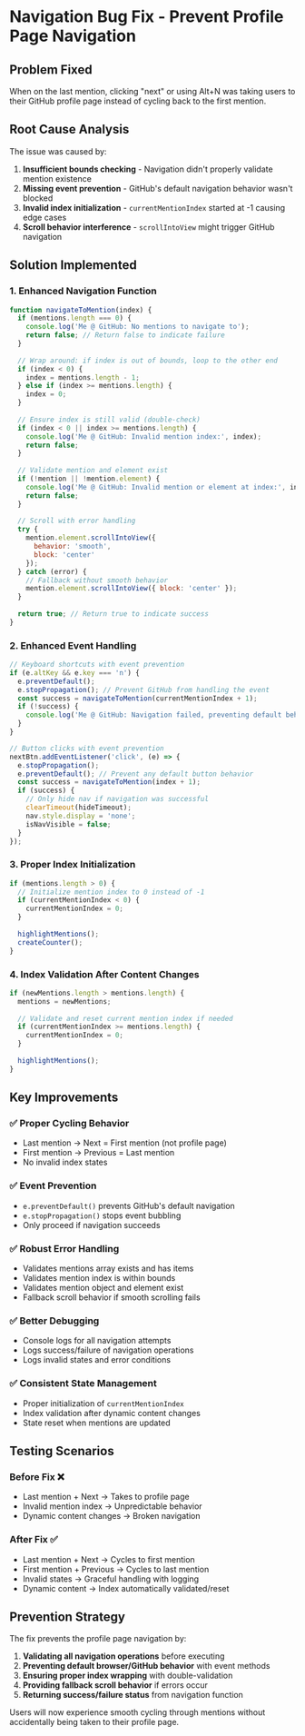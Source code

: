 # Navigation Bug Fix - Prevent Profile Page Navigation

## Problem Fixed
When on the last mention, clicking "next" or using Alt+N was taking users to their GitHub profile page instead of cycling back to the first mention.

## Root Cause Analysis
The issue was caused by:
1. **Insufficient bounds checking** - Navigation didn't properly validate mention existence
2. **Missing event prevention** - GitHub's default navigation behavior wasn't blocked
3. **Invalid index initialization** - `currentMentionIndex` started at -1 causing edge cases
4. **Scroll behavior interference** - `scrollIntoView` might trigger GitHub navigation

## Solution Implemented

### 1. Enhanced Navigation Function
```javascript
function navigateToMention(index) {
  if (mentions.length === 0) {
    console.log('Me @ GitHub: No mentions to navigate to');
    return false; // Return false to indicate failure
  }
  
  // Wrap around: if index is out of bounds, loop to the other end
  if (index < 0) {
    index = mentions.length - 1;
  } else if (index >= mentions.length) {
    index = 0;
  }
  
  // Ensure index is still valid (double-check)
  if (index < 0 || index >= mentions.length) {
    console.log('Me @ GitHub: Invalid mention index:', index);
    return false;
  }
  
  // Validate mention and element exist
  if (!mention || !mention.element) {
    console.log('Me @ GitHub: Invalid mention or element at index:', index);
    return false;
  }
  
  // Scroll with error handling
  try {
    mention.element.scrollIntoView({
      behavior: 'smooth',
      block: 'center'
    });
  } catch (error) {
    // Fallback without smooth behavior
    mention.element.scrollIntoView({ block: 'center' });
  }
  
  return true; // Return true to indicate success
}
```

### 2. Enhanced Event Handling
```javascript
// Keyboard shortcuts with event prevention
if (e.altKey && e.key === 'n') {
  e.preventDefault();
  e.stopPropagation(); // Prevent GitHub from handling the event
  const success = navigateToMention(currentMentionIndex + 1);
  if (!success) {
    console.log('Me @ GitHub: Navigation failed, preventing default behavior');
  }
}

// Button clicks with event prevention
nextBtn.addEventListener('click', (e) => {
  e.stopPropagation();
  e.preventDefault(); // Prevent any default button behavior
  const success = navigateToMention(index + 1);
  if (success) {
    // Only hide nav if navigation was successful
    clearTimeout(hideTimeout);
    nav.style.display = 'none';
    isNavVisible = false;
  }
});
```

### 3. Proper Index Initialization
```javascript
if (mentions.length > 0) {
  // Initialize mention index to 0 instead of -1
  if (currentMentionIndex < 0) {
    currentMentionIndex = 0;
  }
  
  highlightMentions();
  createCounter();
}
```

### 4. Index Validation After Content Changes
```javascript
if (newMentions.length > mentions.length) {
  mentions = newMentions;
  
  // Validate and reset current mention index if needed
  if (currentMentionIndex >= mentions.length) {
    currentMentionIndex = 0;
  }
  
  highlightMentions();
}
```

## Key Improvements

### ✅ **Proper Cycling Behavior**
- Last mention → Next = First mention (not profile page)
- First mention → Previous = Last mention
- No invalid index states

### ✅ **Event Prevention**
- `e.preventDefault()` prevents GitHub's default navigation
- `e.stopPropagation()` stops event bubbling
- Only proceed if navigation succeeds

### ✅ **Robust Error Handling**
- Validates mentions array exists and has items
- Validates mention index is within bounds
- Validates mention object and element exist
- Fallback scroll behavior if smooth scrolling fails

### ✅ **Better Debugging**
- Console logs for all navigation attempts
- Logs success/failure of navigation operations
- Logs invalid states and error conditions

### ✅ **Consistent State Management**
- Proper initialization of `currentMentionIndex`
- Index validation after dynamic content changes
- State reset when mentions are updated

## Testing Scenarios

### Before Fix ❌
- Last mention + Next → Takes to profile page
- Invalid mention index → Unpredictable behavior
- Dynamic content changes → Broken navigation

### After Fix ✅
- Last mention + Next → Cycles to first mention
- First mention + Previous → Cycles to last mention
- Invalid states → Graceful handling with logging
- Dynamic content → Index automatically validated/reset

## Prevention Strategy
The fix prevents the profile page navigation by:
1. **Validating all navigation operations** before executing
2. **Preventing default browser/GitHub behavior** with event methods
3. **Ensuring proper index wrapping** with double-validation
4. **Providing fallback scroll behavior** if errors occur
5. **Returning success/failure status** from navigation function

Users will now experience smooth cycling through mentions without accidentally being taken to their profile page.